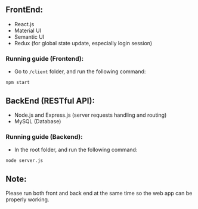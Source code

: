 ## FrontEnd:  
 - React.js
 - Material UI
 - Semantic UI
 - Redux (for global state update, especially login session)
### Running guide (Frontend):  
 - Go to `/client` folder, and run the following command:
```unix 
npm start
```
## BackEnd (RESTful API):
 - Node.js and Express.js (server requests handling and routing)
 - MySQL (Database)
 ### Running guide (Backend):  
 - In the root folder, and run the following command:
```unix 
node server.js
```
## Note:
Please run both front and back end at the same time so the web app can be properly working.